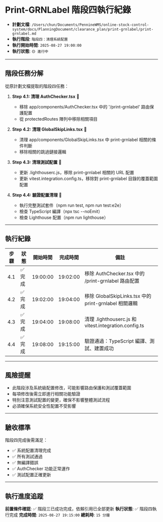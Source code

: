 # Print-GRNLabel 階段四執行紀錄

- **計劃文檔**: `/Users/chun/Documents/PennineWMS/online-stock-control-system/docs/PlanningDocument/clearance_plan/print-grnlabel/print-grnlabel.md`
- **執行階段**: `階段四：清理系統配置`
- **執行開始時間**: `2025-08-27 19:00:00`
- **執行狀態**: `🟡 進行中`

---

## 階段任務分解

從原計劃文檔提取的階段四任務：

1. **Step 4.1: 清理 AuthChecker.tsx** 🔴
   - 移除 app/components/AuthChecker.tsx 中的 '/print-grnlabel' 路由保護配置
   - 從 protectedRoutes 陣列中移除相關項目

2. **Step 4.2: 清理 GlobalSkipLinks.tsx** 🔴
   - 清理 app/components/GlobalSkipLinks.tsx 中 print-grnlabel 相關的條件判斷
   - 移除相關的跳過鏈接邏輯

3. **Step 4.3: 清理測試配置** 🔴
   - 更新 .lighthouserc.js，移除 print-grnlabel 相關的 URL 配置
   - 更新 vitest.integration.config.ts，移除對 print-grnlabel 目錄的覆蓋範圍配置

4. **Step 4.4: 驗證配置清理** 🔴
   - 執行完整測試套件（npm run test, npm run test:e2e）
   - 檢查 TypeScript 編譯（npx tsc --noEmit）
   - 檢查 Lighthouse 配置（npm run lighthouse）

---

## 執行紀錄

| 步驟 | 狀態 | 開始時間 | 完成時間 | 備註 |
|------|------|----------|----------|------|
| 4.1 | ✅ 完成 | 19:00:00 | 19:02:00 | 移除 AuthChecker.tsx 中的 /print-grnlabel 路由配置 |
| 4.2 | ✅ 完成 | 19:02:00 | 19:04:00 | 移除 GlobalSkipLinks.tsx 中的 print-grnlabel 相關邏輯 |
| 4.3 | ✅ 完成 | 19:04:00 | 19:08:00 | 清理 .lighthouserc.js 和 vitest.integration.config.ts |
| 4.4 | ✅ 完成 | 19:08:00 | 19:15:00 | 驗證通過：TypeScript 編譯、測試、建置成功 |

---

## 風險提醒

- 此階段涉及系統級配置修改，可能影響路由保護和測試覆蓋範圍
- 每項修改後需立即進行相關功能驗證
- 特別注意測試配置的變更，確保不影響整體測試流程
- 必須確保系統安全性配置不受影響

---

## 驗收標準

階段四完成後需滿足：

- ✅ 系統配置清理完成
- ✅ 所有測試通過
- ✅ 無編譯錯誤
- ✅ AuthChecker 功能正常運作
- ✅ 測試配置正確更新

---

## 執行進度追蹤

**前置條件確認**: ✅ 階段三已成功完成，依賴引用已全部更新
**執行狀態**: ✅ 階段四執行完成
**完成時間**: `2025-08-27 19:15:00`
**總耗時**: `15 分鐘`